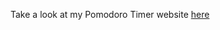 Take a look at my Pomodoro Timer website [here](https://pomodoro-web-timer-git-main-aldrin-simmys-projects.vercel.app/)

